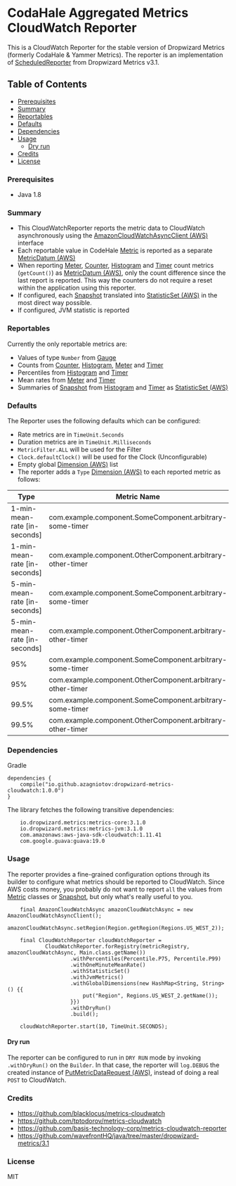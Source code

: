 # CodaHale Aggregated Metrics CloudWatch Reporter

This is a CloudWatch Reporter for the stable version of Dropwizard Metrics (formerly CodaHale & Yammer Metrics). The reporter is an implementation of [ScheduledReporter](http://metrics.dropwizard.io/3.1.0/apidocs/com/codahale/metrics/ScheduledReporter.html) from Dropwizard Metrics v3.1. 

## Table of Contents

  - [Prerequisites](#prerequisites)
  - [Summary](#summary)
  - [Reportables](#reportables)
  - [Defaults](#defaults)
  - [Dependencies](#dependencies)
  - [Usage](#usage)
    - [Dry run](#dry-run)
  - [Credits](#credits)
  - [License](#license)

### Prerequisites

- Java 1.8

### Summary

- This CloudWatchReporter reports the metric data to CloudWatch asynchronously using the [AmazonCloudWatchAsyncClient (AWS)](http://docs.aws.amazon.com/AWSJavaSDK/latest/javadoc/com/amazonaws/services/cloudwatch/AmazonCloudWatchAsyncClient.html) interface 
- Each reportable value in CodeHale [Metric](http://metrics.dropwizard.io/3.1.0/apidocs/com/codahale/metrics/Metric.html) is reported as a separate [MetricDatum (AWS)](http://docs.aws.amazon.com/AWSJavaSDK/latest/javadoc/com/amazonaws/services/cloudwatch/model/MetricDatum.html) 
- When reporting [Meter](http://metrics.dropwizard.io/3.1.0/apidocs/com/codahale/metrics/Meter.html), [Counter](http://metrics.dropwizard.io/3.1.0/apidocs/com/codahale/metrics/Counter.html), [Histogram](http://metrics.dropwizard.io/3.1.0/apidocs/com/codahale/metrics/Histogram.html) and [Timer](http://metrics.dropwizard.io/3.1.0/apidocs/com/codahale/metrics/Timer.html) count metrics (`getCount()`) as [MetricDatum (AWS)](http://docs.aws.amazon.com/AWSJavaSDK/latest/javadoc/com/amazonaws/services/cloudwatch/model/MetricDatum.html), only the count difference since the last report is reported. This way the counters do not require a reset within the application using this reporter.
- If configured, each [Snapshot](http://metrics.dropwizard.io/3.1.0/apidocs/com/codahale/metrics/Snapshot.html) translated into [StatisticSet (AWS)](http://docs.aws.amazon.com/AWSJavaSDK/latest/javadoc/com/amazonaws/services/cloudwatch/model/StatisticSet.html) in the most direct way possible.
- If configured, JVM statistic is reported

### Reportables

Currently the only reportable metrics are:

- Values of type `Number` from [Gauge](http://metrics.dropwizard.io/3.1.0/apidocs/com/codahale/metrics/Gauge.html)
- Counts from [Counter](http://metrics.dropwizard.io/3.1.0/apidocs/com/codahale/metrics/Counter.html), [Histogram](http://metrics.dropwizard.io/3.1.0/apidocs/com/codahale/metrics/Histogram.html), [Meter](http://metrics.dropwizard.io/3.1.0/apidocs/com/codahale/metrics/Meter.html) and [Timer](http://metrics.dropwizard.io/3.1.0/apidocs/com/codahale/metrics/Timer.html)
- Percentiles from [Histogram](http://metrics.dropwizard.io/3.1.0/apidocs/com/codahale/metrics/Histogram.html) and [Timer](http://metrics.dropwizard.io/3.1.0/apidocs/com/codahale/metrics/Timer.html)
- Mean rates from [Meter](http://metrics.dropwizard.io/3.1.0/apidocs/com/codahale/metrics/Meter.html) and [Timer](http://metrics.dropwizard.io/3.1.0/apidocs/com/codahale/metrics/Timer.html)
- Summaries of [Snapshot](http://metrics.dropwizard.io/3.1.0/apidocs/com/codahale/metrics/Snapshot.html) from [Histogram](http://metrics.dropwizard.io/3.1.0/apidocs/com/codahale/metrics/Histogram.html) and [Timer](http://metrics.dropwizard.io/3.1.0/apidocs/com/codahale/metrics/Timer.html) as [StatisticSet (AWS)](http://docs.aws.amazon.com/AWSJavaSDK/latest/javadoc/com/amazonaws/services/cloudwatch/model/StatisticSet.html)

### Defaults

The Reporter uses the following defaults which can be configured:

- Rate metrics are in `TimeUnit.Seconds`
- Duration metrics are in `TimeUnit.Milliseconds`
- `MetricFilter.ALL` will be used for the Filter
- `Clock.defaultClock()` will be used for the Clock (Unconfigurable)
- Empty global [Dimension (AWS)](http://docs.aws.amazon.com/AWSJavaSDK/latest/javadoc/com/amazonaws/services/cloudwatch/model/Dimension.html) list
- The reporter adds a `Type` [Dimension (AWS)](http://docs.aws.amazon.com/AWSJavaSDK/latest/javadoc/com/amazonaws/services/cloudwatch/model/Dimension.html) to each reported metric as follows:

| Type                                      | Metric Name                                                     |
| ----------------------------------------- | --------------------------------------------------------------- |
| 1-min-mean-rate [in-seconds]              | com.example.component.SomeComponent.arbitrary-some-timer        |
| 1-min-mean-rate [in-seconds]              | com.example.component.OtherComponent.arbitrary-other-timer      |
| 5-min-mean-rate [in-seconds]              | com.example.component.SomeComponent.arbitrary-some-timer        |
| 5-min-mean-rate [in-seconds]              | com.example.component.OtherComponent.arbitrary-other-timer      |
| 95%                                       | com.example.component.SomeComponent.arbitrary-some-timer        |
| 95%                                       | com.example.component.OtherComponent.arbitrary-other-timer      |
| 99.5%                                     | com.example.component.SomeComponent.arbitrary-some-timer        |
| 99.5%                                     | com.example.component.OtherComponent.arbitrary-other-timer      |


### Dependencies

Gradle

```
dependencies { 
    compile("io.github.azagniotov:dropwizard-metrics-cloudwatch:1.0.0")
}
```

The library fetches the following transitive dependencies:

```
    io.dropwizard.metrics:metrics-core:3.1.0
    io.dropwizard.metrics:metrics-jvm:3.1.0
    com.amazonaws:aws-java-sdk-cloudwatch:1.11.41
    com.google.guava:guava:19.0
```



### Usage

The reporter provides a fine-grained configuration options through its builder to configure what metrics should be reported to CloudWatch. Since AWS costs money, you probably do not want to report `all` the values from [Metric](http://metrics.dropwizard.io/3.1.0/apidocs/com/codahale/metrics/Metric.html) classes or [Snapshot](http://metrics.dropwizard.io/3.1.0/apidocs/com/codahale/metrics/Snapshot.html), but only what's really useful to you.


```
    final AmazonCloudWatchAsync amazonCloudWatchAsync = new AmazonCloudWatchAsyncClient();
    amazonCloudWatchAsync.setRegion(Region.getRegion(Regions.US_WEST_2));

    final CloudWatchReporter cloudWatchReporter =
            CloudWatchReporter.forRegistry(metricRegistry, amazonCloudWatchAsync, Main.class.getName())
                    .withPercentiles(Percentile.P75, Percentile.P99)
                    .withOneMinuteMeanRate()
                    .withStatisticSet()
                    .withJvmMetrics()
                    .withGlobalDimensions(new HashMap<String, String>() {{
                        put("Region", Regions.US_WEST_2.getName());
                    }})
                    .withDryRun()
                    .build();

    cloudWatchReporter.start(10, TimeUnit.SECONDS);
```


#### Dry run
The reporter can be configured to run in `DRY RUN` mode by invoking `.withDryRun()` on the `Builder`. In that case, the reporter will `log.DEBUG` the created instance of [PutMetricDataRequest (AWS)](http://docs.aws.amazon.com/AWSJavaSDK/latest/javadoc/com/amazonaws/services/cloudwatch/model/PutMetricDataRequest.html), instead of doing a real `POST` to CloudWatch. 



### Credits
* https://github.com/blacklocus/metrics-cloudwatch
* https://github.com/tptodorov/metrics-cloudwatch
* https://github.com/basis-technology-corp/metrics-cloudwatch-reporter
* https://github.com/wavefrontHQ/java/tree/master/dropwizard-metrics/3.1


### License
MIT
